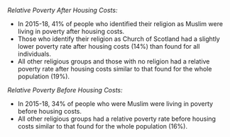 *Relative Poverty After Housing Costs:*

-   In 2015-18, 41% of people who identified their religion as Muslim
    were living in poverty after housing costs.
-   Those who identify their religion as Church of Scotland had a
    slightly lower poverty rate after housing costs (14%) than found for
    all individuals.
-   All other religious groups and those with no religion had a relative
    poverty rate after housing costs similar to that found for the whole
    population (19%).

*Relative Poverty Before Housing Costs:*

-   In 2015-18, 34% of people who were Muslim were living in poverty
    before housing costs.
-   All other religious groups had a relative poverty rate before
    housing costs similar to that found for the whole population (16%).

